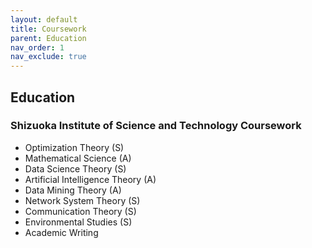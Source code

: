 ```yaml
---
layout: default
title: Coursework
parent: Education
nav_order: 1
nav_exclude: true
---
```


## Education

### Shizuoka Institute of Science and Technology Coursework  

- Optimization Theory (S)
- Mathematical Science (A)
- Data Science Theory (S)
- Artificial Intelligence Theory (A)
- Data Mining Theory (A)
- Network System Theory (S)
- Communication Theory (S)
- Environmental Studies (S)
- Academic Writing